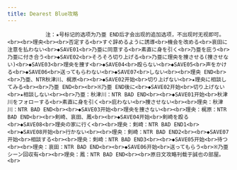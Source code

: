 ```yaml
---
title: Dearest Blue攻略
---
```


                注：★号标记的选项为乃亜 END后才会出现的追加选项，不出现时无视即可。<br><br>理央<br><br>否定する<br>すぐ辞めるように誘導<br>機会を改める<br>哀田に注意を払わない<br>◆SAVE01<br>乃亜に同意する<br>素直に身を引く<br>乃亜を庇う<br>乃亜に付き合う<br>◆SAVE02<br>そろそろ切り上げる<br>乃亜に理央を捜させる(捜させない)<br>◆SAVE03<br>理央を捜す<br>◆SAVE04<br>殴らない<br>◆SAVE05<br>声をかける<br>◆SAVE06<br>送ってもらわない<br>◆SAVE07<br>しない<br><br>理央 END<br><br>乃亜、NTR秋津川、梶原<br><br>◆SAVE02开始<br>切り上げない<br>★理央に相談してみる<br><br>乃亜 END<br><br>※乃亜 END後に<br>◆SAVE02开始<br>切り上げない<br>★相談しない<br><br>乃亜：秋津川：NTR BAD END<br><br>◆SAVE01开始<br>秋津川をフォローする<br>素直に身を引く<br>庇わない<br>捜させない<br><br>理央：秋津川：NTR BAD END<br><br>◆SAVE03开始<br>理央を捜さない<br><br>理央：梶原：NTR BAD END<br><br>剣崎、哀田、鳳<br><br>◆SAVE04开始<br>剣崎を殴る<br>◆SAVE08<br>理央の家に行く<br><br>理央：剣崎：NTR BAD END1<br><br>◆SAVE08开始<br>行かない<br><br>理央：剣崎：NTR BAD END2<br><br>◆SAVE07开始<br>相談する<br><br>理央：剣崎：NTR BAD END3<br><br>◆SAVE05开始<br>待つ<br><br>理央：哀田：NTR BAD END<br><br>◆SAVE06开始<br>送ってもらう<br>※乃亜シーン回収有<br><br>理央：鳳：NTR BAD END<br><br>原日文攻略刊载于誠也の部屋。<br>
              
